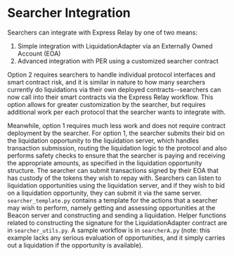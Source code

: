 # Searcher Integration

Searchers can integrate with Express Relay by one of two means:

1. Simple integration with LiquidationAdapter via an Externally Owned Account (EOA)
2. Advanced integration with PER using a customized searcher contract

Option 2 requires searchers to handle individual protocol interfaces and smart contract risk, and it is similar in nature to how many searchers currently do liquidations via their own deployed contracts--searchers can now call into their smart contracts via the Express Relay workflow. This option allows for greater customization by the searcher, but requires additional work per each protocol that the searcher wants to integrate with.

Meanwhile, option 1 requires much less work and does not require contract deployment by the searcher. For option 1, the searcher submits their bid on the liquidation opportunity to the liquidation server, which handles transaction submission, routing the liquidation logic to the protocol and also performs safety checks to ensure that the searcher is paying and receiving the appropriate amounts, as specified in the liquidation opportunity structure. The searcher can submit transactions signed by their EOA that has custody of the tokens they wish to repay with. Searchers can listen to liquidation opportunities using the liquidation server, and if they wish to bid on a liquidation opportunity, they can submit it via the same server. `searcher_template.py` contains a template for the actions that a searcher may wish to perform, namely getting and assessing opportunities at the Beacon server and constructing and sending a liquidation. Helper functions related to constructing the signature for the LiquidationAdapter contract are in `searcher_utils.py`. A sample workflow is in `searcherA.py` (note: this example lacks any serious evaluation of opportunities, and it simply carries out a liquidation if the opportunity is available).
